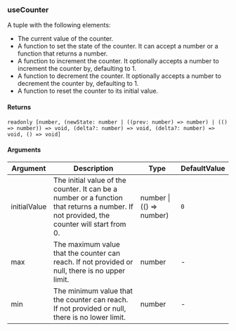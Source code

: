 ### useCounter

A tuple with the following elements:
- The current value of the counter.
- A function to set the state of the counter. It can accept a number or a function that returns a number.
- A function to increment the counter. It optionally accepts a number to increment the counter by, defaulting to 1.
- A function to decrement the counter. It optionally accepts a number to decrement the counter by, defaulting to 1.
- A function to reset the counter to its initial value.

#### Returns
`readonly [number, (newState: number | ((prev: number) => number) | (() => number)) => void, (delta?: number) => void, (delta?: number) => void, () => void]`

#### Arguments
|Argument|Description|Type|DefaultValue|
|---|---|---|---|
|initialValue|The initial value of the counter. It can be a number or a function that returns a number. If not provided, the counter will start from 0.|number \| (() => number) |`0`|
|max|The maximum value that the counter can reach. If not provided or null, there is no upper limit.|number |-|
|min|The minimum value that the counter can reach. If not provided or null, there is no lower limit.|number |-|